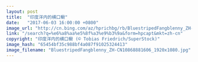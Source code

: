 ```yaml
---
layout: post
title:  "印度洋内的横口鳚"
date:   "2017-06-03 16:00:00 +0800"
image_url: "http://cn.bing.com/az/hprichbg/rb/BluestripedFangblenny_ZH-CN10868881606_1920x1080.jpg"
link: "/search?q=%e6%a8%aa%e5%8f%a3%e9%b3%9a&form=hpcapt&mkt=zh-cn"
copyright: "印度洋内的横口鳚 (© Tobias Friedrich/SuperStock)"
image_hash: "65454bf35c988bf4a087f91025324413"
image_filename: "BluestripedFangblenny_ZH-CN10868881606_1920x1080.jpg"
---
```

